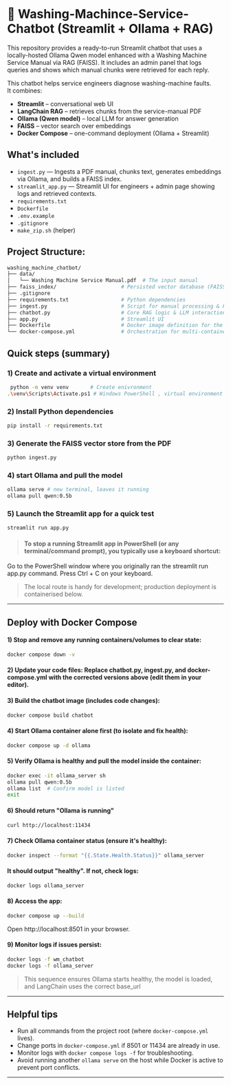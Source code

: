 # 🤖 Washing-Machince-Service-Chatbot (Streamlit + Ollama + RAG)

This repository provides a ready-to-run Streamlit chatbot that uses a locally-hosted Ollama Qwen model enhanced with a Washing Machine Service Manual via RAG (FAISS). It includes an admin panel that logs queries and shows which manual chunks were retrieved for each reply.

This chatbot helps service engineers diagnose washing-machine faults.  
It combines:

* **Streamlit** – conversational web UI  
* **LangChain RAG** – retrieves chunks from the service-manual PDF  
* **Ollama (Qwen model)** – local LLM for answer generation  
* **FAISS** – vector search over embeddings  
* **Docker Compose** – one-command deployment (Ollama + Streamlit)
  
## What's included
- `ingest.py` — Ingests a PDF manual, chunks text, generates embeddings via Ollama, and builds a FAISS index.
- `streamlit_app.py` — Streamlit UI for engineers + admin page showing logs and retrieved contexts.
- `requirements.txt`
- `Dockerfile`
- `.env.example`
- `.gitignore`
- `make_zip.sh` (helper)
## Project Structure:
```sh
washing_machine_chatbot/
├── data/
│   └── Washing Machine Service Manual.pdf  # The input manual
├── faiss_index/                     # Persisted vector database (FAISS)
├── .gitignore
├── requirements.txt                 # Python dependencies
├── ingest.py                        # Script for manual processing & FAISS creation
├── chatbot.py                       # Core RAG logic & LLM interaction
├── app.py                           # Streamlit UI
├── Dockerfile                       # Docker image definition for the chatbot
└── docker-compose.yml               # Orchestration for multi-container deployment

```
## Quick steps (summary)

### 1) Create and activate a virtual environment
```sh
 python -m venv venv       # Create enivronment
.\venv\Scripts\Activate.ps1 # Windows PowerShell , virtual environment
```
### 2) Install Python dependencies
```sh 
pip install -r requirements.txt
```

### 3) Generate the FAISS vector store from the PDF
```sh 
python ingest.py
 ```

### 4) start Ollama and pull the model 

```sh
ollama serve # new terminal, leaves it running
ollama pull qwen:0.5b
```

### 5) Launch the Streamlit app for a quick test
```sh 
streamlit run app.py
 ```

> ####  To stop a running Streamlit app in PowerShell (or any terminal/command prompt), you typically use a keyboard shortcut:
Go to the PowerShell window where you originally ran the streamlit run app.py command.
Press Ctrl + C on your keyboard.

> The local route is handy for development; production deployment is containerised below.

---

## Deploy with Docker Compose

#### 1) Stop and remove any running containers/volumes to clear state:
```sh 
docker compose down -v
 ```
#### 2) Update your code files: Replace chatbot.py, ingest.py, and docker-compose.yml with the corrected versions above (edit them in your editor).

#### 3) Build the chatbot image (includes code changes):
```sh
docker compose build chatbot
 ```
#### 4) Start Ollama container alone first (to isolate and fix health):
```sh
docker compose up -d ollama
 ```
#### 5) Verify Ollama is healthy and pull the model inside the container:
```sh
docker exec -it ollama_server sh
ollama pull qwen:0.5b
ollama list  # Confirm model is listed
exit
```
#### 6) Should return "Ollama is running" 
```sh
curl http://localhost:11434
```
#### 7) Check Ollama container status (ensure it's healthy):
```sh
docker inspect --format "{{.State.Health.Status}}" ollama_server
```
#### It should output "healthy". If not, check logs:
 ```sh
 docker logs ollama_server
 ```
#### 8) Access the app: 
```sh
docker compose up --build 
```
Open  http://localhost:8501 in your browser.

#### 9) Monitor logs if issues persist:
 ```sh
docker logs -f wm_chatbot
docker logs -f ollama_server
 ```
> This sequence ensures Ollama starts healthy, the model is loaded, and LangChain uses the  correct base_url

---

## Helpful tips
* Run all commands from the project root (where `docker-compose.yml` lives).   
* Change ports in `docker-compose.yml` if 8501 or 11434 are already in use.  
* Monitor logs with `docker compose logs -f` for troubleshooting.  
* Avoid running another `ollama serve` on the host while Docker is active to prevent port conflicts.  

---

